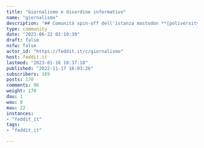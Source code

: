 ```yaml
---
title: "Giornalismo e disordine informativo" 
name: "giornalismo"
description: "## Comunità spin-off dell'istanza mastodon **[poliversity.it](https://poliversity.it)** dedicata alla discussione su giornalismo, giornalisti, censura, whistleblowing, disinformazione e disordine informativo.Valgono le regole della comunità feddit.it. La menzione di fakenews è consentita **se e solo se contestualizzata e preceduta dall'hashtag #fakenews**.Nel dubbio su cosa sia disinformazione e fakenews, è possibile fare riferimento ai servizi antibufala e alle blacklist più note (Bufale.net, Butac.it, Davidpuente.it).La moderazione di questa comunità, almeno nei primi tempi, sarà alquanto rigida per evitare che venga utilizzata al fine di generare disinformazione.> QUESTA COMUNITA' **NON E' DEDICATA ALLA PUBBLICAZIONE DI QUALSIASI NOTIZIA**, MA SOLO DI NOTIZIE LEGATE ALL'OGGETTO DELLA COMUNITA'!# La pubblicazione di notizie su argomenti specifici potrà [avvenire nelle altre comunità](https://feddit.it/communities):Ricordiamo in particolare:- [Notizie importanti o curiose dall'Italia e dal mondo](https://feddit.it/c/news)- Politica e società [Politica interna, europea e internazionale](https://feddit.it/c/politica), [Lavoro](https://feddit.it/c/lavoro), [Pirati](https://feddit.it/c/pirati), [Fediverso](https://feddit.it/c/fediverso), [Degooglizzazione](https://feddit.it/c/devol)- Scienza, cultura e culture [Scienza](https://feddit.it/c/scienza), [Astronomia](https://feddit.it/c/astronomia), [Alternative software](https://feddit.it/c/lealternative), [Etica digitale](https://feddit.it/c/eticadigitale), ([Giappone](https://feddit.it/c/giappone), [Libri](https://feddit.it/c/libri),  [Energia](https://feddit.it/c/energia), [Musica](https://feddit.it/c/musica), [Aviazione](https://feddit.it/c/aviazione)- Passatempi e divertimento: [Fumetti](https://feddit.it/c/fumetti), [Retrogaming](https://feddit.it/c/retrogaming), [Videogiochi](https://feddit.it/c/videogiochi), [Giochi di Ruolo](https://feddit.it/c/gdr), [TV e CInema](https://feddit.it/c/cinema_serietv)"
type: community
date: "2023-06-22 02:19:39"
draft: false
nsfw: false
actor_id: "https://feddit.it/c/giornalismo"
host: feddit.it
lastmod: "2023-01-16 18:37:10"
published: "2022-11-17 16:03:26"
subscribers: 169
posts: 170
comments: 96
weight: 170
dau: 1
wau: 8
mau: 22
instances:
- "feddit_it"
tags: 
- "feddit_it"

---
```

